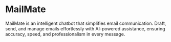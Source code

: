 # MailMate
MailMate is an intelligent chatbot that simplifies email communication. Draft, send, and manage emails effortlessly with AI-powered assistance, ensuring accuracy, speed, and professionalism in every message.
